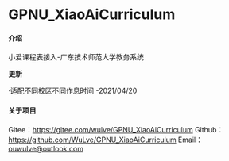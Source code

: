 # GPNU_XiaoAiCurriculum

#### 介绍
小爱课程表接入-广东技术师范大学教务系统

**更新**

·适配不同校区不同作息时间
 -2021/04/20
 
 #### 关于项目
  Gitee：https://gitee.com/wulve/GPNU_XiaoAiCurriculum
  Github：https://github.com/WuLve/GPNU_XiaoAiCurriculum
  Email：ouwulve@outlook.com
